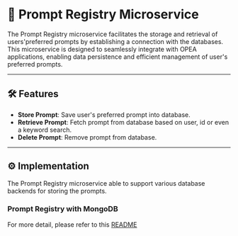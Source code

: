 # 🧾 Prompt Registry Microservice

The Prompt Registry microservice facilitates the storage and retrieval of users'preferred prompts by establishing a connection with the databases. This microservice is designed to seamlessly integrate with OPEA applications, enabling data persistence and efficient management of user's preferred prompts.

---

## 🛠️ Features

- **Store Prompt**: Save user's preferred prompt into database.
- **Retrieve Prompt**: Fetch prompt from database based on user, id or even a keyword search.
- **Delete Prompt**: Remove prompt from database.

---

## ⚙️ Implementation

The Prompt Registry microservice able to support various database backends for storing the prompts.

### Prompt Registry with MongoDB

For more detail, please refer to this [README](./mongo/README.md)
